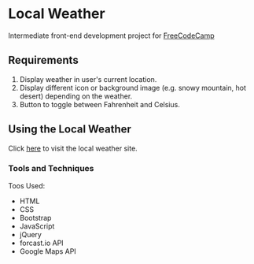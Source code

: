 # Local Weather

Intermediate front-end development project for [FreeCodeCamp](https://www.freecodecamp.com/challenges/show-the-local-weather)

## Requirements

1. Display weather in user's current location.
2. Display different icon or background image (e.g. snowy mountain, hot desert) depending on the weather.
3. Button to toggle between Fahrenheit and Celsius.

## Using the Local Weather

Click [here](https://seanmhamlet.github.io/local-weather/) to visit the local weather site.

### Tools and Techniques

Toos Used:
- HTML
- CSS
- Bootstrap
- JavaScript
- jQuery
- forcast.io API
- Google Maps API
